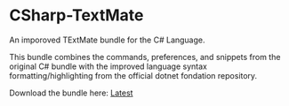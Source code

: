 # CSharp-TextMate
An imporoved TExtMate bundle for the C# Language. 

This bundle combines the commands, preferences, and snippets from the original C# bundle with the improved language syntax formatting/highlighting from the official dotnet fondation repository.

Download the bundle here: [Latest](https://github.com/stanger/CSharp-TextMate/raw/master/dist/TypeScript.tmbundle.zip) 
